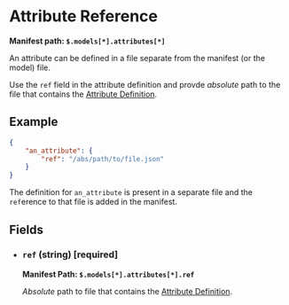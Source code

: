 # Attribute Reference

**Manifest path: `$.models[*].attributes[*]`**

An attribute can be defined in a file separate from the manifest (or the model) file.

Use the `ref` field in the attribute definition and provde *absolute* path to the file that contains the
[Attribute Definition](./attribute_definition.md).

## Example

```json
{
	"an_attribute": {
		"ref": "/abs/path/to/file.json"
	}
}
```

The definition for `an_attribute` is present in a separate file and the 
`ref`erence to that file is added in the manifest.

## Fields

* ### `ref` (string) [required]

	**Manifest Path: `$.models[*].attributes[*].ref`**

	*Absolute* path to file that contains the [Attribute Definition](./attribute_definition.md).
